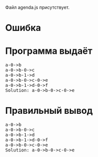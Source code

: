 Файл agenda.js присутствует.
# Ошибка
# Программа выдаёт
<pre>
a-0->b
a-0->b-0->c
a-0->b-1->d
a-0->b-0->c-0->e
a-0->b-1->d-0->f
Solution: a-0->b-0->c-0->e
</pre>
# Правильный вывод
<pre>a-0->b
a-0->b-0->c
a-0->b-1->d
a-0->b-1->d-0->f
a-0->b-0->c-0->e
Solution: a-0->b-0->c-0->e
</pre>
